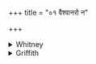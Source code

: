 +++
title = "०१ वैश्वानरो न"

+++

<details><summary>Whitney</summary>

### Translation
1. Let Vāiśvānara, for our aid, come forth hither from the  
distance—Agni, unto our good praises.

### Notes
AśS. has this verse precisely as in our text, and so has VS. at xviii.  
72 ⌊and śśS. has the *pratīka*, **a**⌋, but VS. xxvi. 8 has again the  
first two pādas, with *agnír ukthéna vā́hasā* (see under the next verse)  
for third; and MS. iii. 16. 4 has the latter version, with the further  
variant of *ūtyā́ prá* (i.e., doubtless, *útya ā́ prá*) at the end of  
**a**. Ppp. has the bad reading *ūtāyā pra;* it further exchanges the  
third pādas of 1 and 2, and reads as 2 **c** *upe ’māṁ suṣṭutiṁ mama*.
</details>

<details><summary>Griffith</summary>

Forth from the distance far away Vaisvanara come to succour us! Agni approach our eulogies!
</details>
